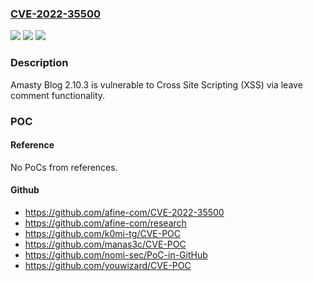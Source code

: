 ### [CVE-2022-35500](https://cve.mitre.org/cgi-bin/cvename.cgi?name=CVE-2022-35500)
![](https://img.shields.io/static/v1?label=Product&message=n%2Fa&color=blue)
![](https://img.shields.io/static/v1?label=Version&message=n%2Fa&color=blue)
![](https://img.shields.io/static/v1?label=Vulnerability&message=n%2Fa&color=brighgreen)

### Description

Amasty Blog 2.10.3 is vulnerable to Cross Site Scripting (XSS) via leave comment functionality.

### POC

#### Reference
No PoCs from references.

#### Github
- https://github.com/afine-com/CVE-2022-35500
- https://github.com/afine-com/research
- https://github.com/k0mi-tg/CVE-POC
- https://github.com/manas3c/CVE-POC
- https://github.com/nomi-sec/PoC-in-GitHub
- https://github.com/youwizard/CVE-POC

